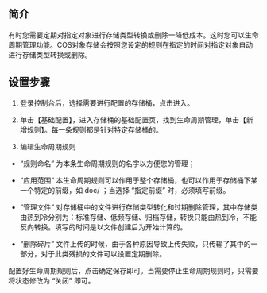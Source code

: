 ## 简介
有时您需要定期对指定对象进行存储类型转换或删除一降低成本。这时您可以生命周期管理功能。COS对象存储会按照您设定的规则在指定的时间对指定对象自动进行存储类型转换或删除。

## 设置步骤
1. 登录控制台后，选择需要进行配置的存储桶，点击进入。

2. 单击【基础配置】，进入存储桶的基础配置页，找到生命周期管理，单击【新增规则】。每一条规则都是针对特定存储桶的。

3. 编辑生命周期规则

- “规则命名” 为本条生命周期规则的名字以方便您的管理；

- “应用范围” 本生命周期规则可以作用于整个存储桶，也可以作用于存储桶下某一个特定的前缀，如 doc/ ；当选择 “指定前缀” 时，必须填写前缀。

- “管理文件” 对存储桶中的文件进行存储类型转化和过期删除管理，其中存储类由热到冷分别为：标准存储、低频存储、归档存储，转换只能由热到冷，不能反向转换。填写的时间是以文件创建后为开始计算的。

- “删除碎片” 文件上传的时候，由于各种原因导致上传失败，只传输了其中的一部分，对于此类残损的文件可以设置定期删除。

配置好生命周期规则后，点击确定保存即可。当需要停止生命周期规则时，只需要将状态修改为 “关闭” 即可。
